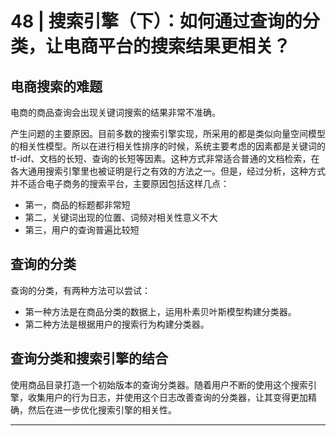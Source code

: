 # 48 | 搜索引擎（下）：如何通过查询的分类，让电商平台的搜索结果更相关？

## 电商搜索的难题

电商的商品查询会出现关键词搜索的结果非常不准确。

产生问题的主要原因。目前多数的搜索引擎实现，所采用的都是类似向量空间模型的相关性模型。所以在进行相关性排序的时候，系统主要考虑的因素都是关键词的tf-idf、文档的长短、查询的长短等因素。这种方式非常适合普通的文档检索，在各大通用搜索引擎里也被证明是行之有效的方法之一。但是，经过分析，这种方式并不适合电子商务的搜索平台，主要原因包括这样几点：

* 第一，商品的标题都非常短
* 第二，关键词出现的位置、词频对相关性意义不大
* 第三，用户的查询普遍比较短

## 查询的分类

查询的分类，有两种方法可以尝试：

* 第一种方法是在商品分类的数据上，运用朴素贝叶斯模型构建分类器。
* 第二种方法是根据用户的搜索行为构建分类器。

## 查询分类和搜索引擎的结合

使用商品目录打造一个初始版本的查询分类器。随着用户不断的使用这个搜索引擎，收集用户的行为日志，并使用这个日志改善查询的分类器，让其变得更加精确，然后在进一步优化搜索引擎的相关性。

*********








